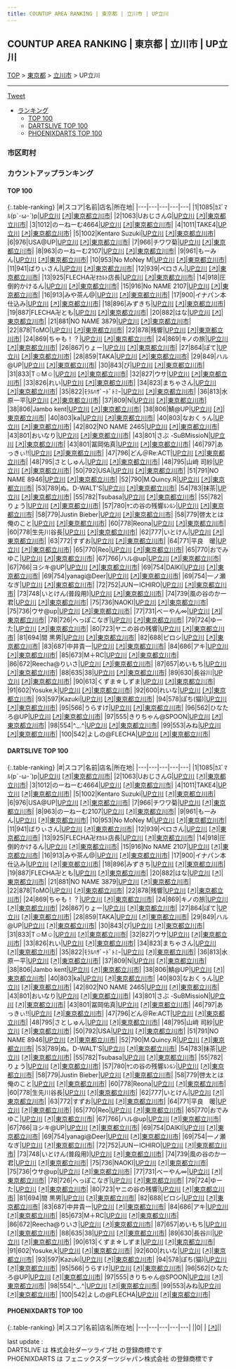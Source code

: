 ```yaml
---
title: COUNTUP AREA RANKING | 東京都 | 立川市 | UP立川
---
```

## COUNTUP AREA RANKING | 東京都 | 立川市 | UP立川

[TOP](/darts/rank/) > [東京都](/darts/rank/東京都/) > [立川市](/darts/rank/東京都/立川市/) > UP立川

___

<a href="https://twitter.com/share?ref_src=twsrc%5Etfw" data-text="COUNTUP AREA RANKING | 東京都立川市UP立川" class="twitter-share-button" data-hashtags="DARTSLIVE,PHOENIXDARTS,darts,ダーツ" data-show-count="false">Tweet</a>

* [ランキング](#カウントアップランキング)
    * [TOP 100](#top-100)
    * [DARTSLIVE TOP 100](#dartslive-top-100)
    * [PHOENIXDARTS TOP 100](#phoenixdarts-top-100)

### 市区町村

<ul>

</ul>

### カウントアップランキング

#### TOP 100



{:.table-ranking}
|#|スコア|名前|店名|所在地|
|---|---|---|---|---|
|1|1085|<span class="rank-name-dl">ｶｽﾞﾏﾙ(p´･ω･`)p</span>|<a href="/darts/rank/shops/e4e935a4e7a9b277fec1ae84bb28bd87.html">UP立川</a> <a href="https://search.dartslive.com/jp/shop/e4e935a4e7a9b277fec1ae84bb28bd87">[↗]</a>|<a href="/darts/rank/東京都/立川市">東京都立川市</a>|
|2|1063|<span class="rank-name-dl">UおじさんG</span>|<a href="/darts/rank/shops/e4e935a4e7a9b277fec1ae84bb28bd87.html">UP立川</a> <a href="https://search.dartslive.com/jp/shop/e4e935a4e7a9b277fec1ae84bb28bd87">[↗]</a>|<a href="/darts/rank/東京都/立川市">東京都立川市</a>|
|3|1012|<span class="rank-name-dl">のーねーむ4664</span>|<a href="/darts/rank/shops/e4e935a4e7a9b277fec1ae84bb28bd87.html">UP立川</a> <a href="https://search.dartslive.com/jp/shop/e4e935a4e7a9b277fec1ae84bb28bd87">[↗]</a>|<a href="/darts/rank/東京都/立川市">東京都立川市</a>|
|4|1011|<span class="rank-name-dl">TAKE4</span>|<a href="/darts/rank/shops/e4e935a4e7a9b277fec1ae84bb28bd87.html">UP立川</a> <a href="https://search.dartslive.com/jp/shop/e4e935a4e7a9b277fec1ae84bb28bd87">[↗]</a>|<a href="/darts/rank/東京都/立川市">東京都立川市</a>|
|5|1002|<span class="rank-name-dl">Kentaro Suzuki</span>|<a href="/darts/rank/shops/e4e935a4e7a9b277fec1ae84bb28bd87.html">UP立川</a> <a href="https://search.dartslive.com/jp/shop/e4e935a4e7a9b277fec1ae84bb28bd87">[↗]</a>|<a href="/darts/rank/東京都/立川市">東京都立川市</a>|
|6|976|<span class="rank-name-dl">USA@UP</span>|<a href="/darts/rank/shops/e4e935a4e7a9b277fec1ae84bb28bd87.html">UP立川</a> <a href="https://search.dartslive.com/jp/shop/e4e935a4e7a9b277fec1ae84bb28bd87">[↗]</a>|<a href="/darts/rank/東京都/立川市">東京都立川市</a>|
|7|966|<span class="rank-name-dl">チワワ菊</span>|<a href="/darts/rank/shops/e4e935a4e7a9b277fec1ae84bb28bd87.html">UP立川</a> <a href="https://search.dartslive.com/jp/shop/e4e935a4e7a9b277fec1ae84bb28bd87">[↗]</a>|<a href="/darts/rank/東京都/立川市">東京都立川市</a>|
|8|963|<span class="rank-name-dl">のーねーむ2107</span>|<a href="/darts/rank/shops/e4e935a4e7a9b277fec1ae84bb28bd87.html">UP立川</a> <a href="https://search.dartslive.com/jp/shop/e4e935a4e7a9b277fec1ae84bb28bd87">[↗]</a>|<a href="/darts/rank/東京都/立川市">東京都立川市</a>|
|9|961|<span class="rank-name-dl">もーみん</span>|<a href="/darts/rank/shops/e4e935a4e7a9b277fec1ae84bb28bd87.html">UP立川</a> <a href="https://search.dartslive.com/jp/shop/e4e935a4e7a9b277fec1ae84bb28bd87">[↗]</a>|<a href="/darts/rank/東京都/立川市">東京都立川市</a>|
|10|953|<span class="rank-name-dl">No MoNey M</span>|<a href="/darts/rank/shops/e4e935a4e7a9b277fec1ae84bb28bd87.html">UP立川</a> <a href="https://search.dartslive.com/jp/shop/e4e935a4e7a9b277fec1ae84bb28bd87">[↗]</a>|<a href="/darts/rank/東京都/立川市">東京都立川市</a>|
|11|941|<span class="rank-name-dl">ばりぃさん</span>|<a href="/darts/rank/shops/e4e935a4e7a9b277fec1ae84bb28bd87.html">UP立川</a> <a href="https://search.dartslive.com/jp/shop/e4e935a4e7a9b277fec1ae84bb28bd87">[↗]</a>|<a href="/darts/rank/東京都/立川市">東京都立川市</a>|
|12|939|<span class="rank-name-dl">ペロさん</span>|<a href="/darts/rank/shops/e4e935a4e7a9b277fec1ae84bb28bd87.html">UP立川</a> <a href="https://search.dartslive.com/jp/shop/e4e935a4e7a9b277fec1ae84bb28bd87">[↗]</a>|<a href="/darts/rank/東京都/立川市">東京都立川市</a>|
|13|925|<span class="rank-name-dl">FLECHA卍ｵｶﾙﾄ店長</span>|<a href="/darts/rank/shops/e4e935a4e7a9b277fec1ae84bb28bd87.html">UP立川</a> <a href="https://search.dartslive.com/jp/shop/e4e935a4e7a9b277fec1ae84bb28bd87">[↗]</a>|<a href="/darts/rank/東京都/立川市">東京都立川市</a>|
|14|918|<span class="rank-name-dl">圧倒的かけるん</span>|<a href="/darts/rank/shops/e4e935a4e7a9b277fec1ae84bb28bd87.html">UP立川</a> <a href="https://search.dartslive.com/jp/shop/e4e935a4e7a9b277fec1ae84bb28bd87">[↗]</a>|<a href="/darts/rank/東京都/立川市">東京都立川市</a>|
|15|916|<span class="rank-name-dl">No NAME 2107</span>|<a href="/darts/rank/shops/e4e935a4e7a9b277fec1ae84bb28bd87.html">UP立川</a> <a href="https://search.dartslive.com/jp/shop/e4e935a4e7a9b277fec1ae84bb28bd87">[↗]</a>|<a href="/darts/rank/東京都/立川市">東京都立川市</a>|
|16|913|<span class="rank-name-dl">みや茶ん@</span>|<a href="/darts/rank/shops/e4e935a4e7a9b277fec1ae84bb28bd87.html">UP立川</a> <a href="https://search.dartslive.com/jp/shop/e4e935a4e7a9b277fec1ae84bb28bd87">[↗]</a>|<a href="/darts/rank/東京都/立川市">東京都立川市</a>|
|17|900|<span class="rank-name-dl">イナパン本仕込み</span>|<a href="/darts/rank/shops/e4e935a4e7a9b277fec1ae84bb28bd87.html">UP立川</a> <a href="https://search.dartslive.com/jp/shop/e4e935a4e7a9b277fec1ae84bb28bd87">[↗]</a>|<a href="/darts/rank/東京都/立川市">東京都立川市</a>|
|18|896|<span class="rank-name-dl">みずきち</span>|<a href="/darts/rank/shops/e4e935a4e7a9b277fec1ae84bb28bd87.html">UP立川</a> <a href="https://search.dartslive.com/jp/shop/e4e935a4e7a9b277fec1ae84bb28bd87">[↗]</a>|<a href="/darts/rank/東京都/立川市">東京都立川市</a>|
|19|887|<span class="rank-name-dl">FLECHA卍とも</span>|<a href="/darts/rank/shops/e4e935a4e7a9b277fec1ae84bb28bd87.html">UP立川</a> <a href="https://search.dartslive.com/jp/shop/e4e935a4e7a9b277fec1ae84bb28bd87">[↗]</a>|<a href="/darts/rank/東京都/立川市">東京都立川市</a>|
|20|882|<span class="rank-name-dl">はな</span>|<a href="/darts/rank/shops/e4e935a4e7a9b277fec1ae84bb28bd87.html">UP立川</a> <a href="https://search.dartslive.com/jp/shop/e4e935a4e7a9b277fec1ae84bb28bd87">[↗]</a>|<a href="/darts/rank/東京都/立川市">東京都立川市</a>|
|21|881|<span class="rank-name-dl">NO NAME 3879</span>|<a href="/darts/rank/shops/e4e935a4e7a9b277fec1ae84bb28bd87.html">UP立川</a> <a href="https://search.dartslive.com/jp/shop/e4e935a4e7a9b277fec1ae84bb28bd87">[↗]</a>|<a href="/darts/rank/東京都/立川市">東京都立川市</a>|
|22|878|<span class="rank-name-dl">ToMO</span>|<a href="/darts/rank/shops/e4e935a4e7a9b277fec1ae84bb28bd87.html">UP立川</a> <a href="https://search.dartslive.com/jp/shop/e4e935a4e7a9b277fec1ae84bb28bd87">[↗]</a>|<a href="/darts/rank/東京都/立川市">東京都立川市</a>|
|22|878|<span class="rank-name-dl">残響</span>|<a href="/darts/rank/shops/e4e935a4e7a9b277fec1ae84bb28bd87.html">UP立川</a> <a href="https://search.dartslive.com/jp/shop/e4e935a4e7a9b277fec1ae84bb28bd87">[↗]</a>|<a href="/darts/rank/東京都/立川市">東京都立川市</a>|
|24|869|<span class="rank-name-dl">ちゃも！？</span>|<a href="/darts/rank/shops/e4e935a4e7a9b277fec1ae84bb28bd87.html">UP立川</a> <a href="https://search.dartslive.com/jp/shop/e4e935a4e7a9b277fec1ae84bb28bd87">[↗]</a>|<a href="/darts/rank/東京都/立川市">東京都立川市</a>|
|24|869|<span class="rank-name-dl">キノの旅</span>|<a href="/darts/rank/shops/e4e935a4e7a9b277fec1ae84bb28bd87.html">UP立川</a> <a href="https://search.dartslive.com/jp/shop/e4e935a4e7a9b277fec1ae84bb28bd87">[↗]</a>|<a href="/darts/rank/東京都/立川市">東京都立川市</a>|
|26|867|<span class="rank-name-dl">りょー</span>|<a href="/darts/rank/shops/e4e935a4e7a9b277fec1ae84bb28bd87.html">UP立川</a> <a href="https://search.dartslive.com/jp/shop/e4e935a4e7a9b277fec1ae84bb28bd87">[↗]</a>|<a href="/darts/rank/東京都/立川市">東京都立川市</a>|
|27|864|<span class="rank-name-dl">ぽて</span>|<a href="/darts/rank/shops/e4e935a4e7a9b277fec1ae84bb28bd87.html">UP立川</a> <a href="https://search.dartslive.com/jp/shop/e4e935a4e7a9b277fec1ae84bb28bd87">[↗]</a>|<a href="/darts/rank/東京都/立川市">東京都立川市</a>|
|28|859|<span class="rank-name-dl">TAKA</span>|<a href="/darts/rank/shops/e4e935a4e7a9b277fec1ae84bb28bd87.html">UP立川</a> <a href="https://search.dartslive.com/jp/shop/e4e935a4e7a9b277fec1ae84bb28bd87">[↗]</a>|<a href="/darts/rank/東京都/立川市">東京都立川市</a>|
|29|849|<span class="rank-name-dl">ハル@UP</span>|<a href="/darts/rank/shops/e4e935a4e7a9b277fec1ae84bb28bd87.html">UP立川</a> <a href="https://search.dartslive.com/jp/shop/e4e935a4e7a9b277fec1ae84bb28bd87">[↗]</a>|<a href="/darts/rank/東京都/立川市">東京都立川市</a>|
|30|843|<span class="rank-name-dl">ぴ</span>|<a href="/darts/rank/shops/e4e935a4e7a9b277fec1ae84bb28bd87.html">UP立川</a> <a href="https://search.dartslive.com/jp/shop/e4e935a4e7a9b277fec1ae84bb28bd87">[↗]</a>|<a href="/darts/rank/東京都/立川市">東京都立川市</a>|
|31|833|<span class="rank-name-dl">T☺︎M☺︎</span>|<a href="/darts/rank/shops/e4e935a4e7a9b277fec1ae84bb28bd87.html">UP立川</a> <a href="https://search.dartslive.com/jp/shop/e4e935a4e7a9b277fec1ae84bb28bd87">[↗]</a>|<a href="/darts/rank/東京都/立川市">東京都立川市</a>|
|32|827|<span class="rank-name-dl">ウサ</span>|<a href="/darts/rank/shops/e4e935a4e7a9b277fec1ae84bb28bd87.html">UP立川</a> <a href="https://search.dartslive.com/jp/shop/e4e935a4e7a9b277fec1ae84bb28bd87">[↗]</a>|<a href="/darts/rank/東京都/立川市">東京都立川市</a>|
|33|826|<span class="rank-name-dl">れい</span>|<a href="/darts/rank/shops/e4e935a4e7a9b277fec1ae84bb28bd87.html">UP立川</a> <a href="https://search.dartslive.com/jp/shop/e4e935a4e7a9b277fec1ae84bb28bd87">[↗]</a>|<a href="/darts/rank/東京都/立川市">東京都立川市</a>|
|34|823|<span class="rank-name-dl">まちゃさん</span>|<a href="/darts/rank/shops/e4e935a4e7a9b277fec1ae84bb28bd87.html">UP立川</a> <a href="https://search.dartslive.com/jp/shop/e4e935a4e7a9b277fec1ae84bb28bd87">[↗]</a>|<a href="/darts/rank/東京都/立川市">東京都立川市</a>|
|35|822|<span class="rank-name-dl">ﾓﾗﾙﾊｻﾞｰﾄﾞﾄﾐｰ</span>|<a href="/darts/rank/shops/e4e935a4e7a9b277fec1ae84bb28bd87.html">UP立川</a> <a href="https://search.dartslive.com/jp/shop/e4e935a4e7a9b277fec1ae84bb28bd87">[↗]</a>|<a href="/darts/rank/東京都/立川市">東京都立川市</a>|
|36|813|<span class="rank-name-dl">水原一平</span>|<a href="/darts/rank/shops/e4e935a4e7a9b277fec1ae84bb28bd87.html">UP立川</a> <a href="https://search.dartslive.com/jp/shop/e4e935a4e7a9b277fec1ae84bb28bd87">[↗]</a>|<a href="/darts/rank/東京都/立川市">東京都立川市</a>|
|37|809|<span class="rank-name-dl">N</span>|<a href="/darts/rank/shops/e4e935a4e7a9b277fec1ae84bb28bd87.html">UP立川</a> <a href="https://search.dartslive.com/jp/shop/e4e935a4e7a9b277fec1ae84bb28bd87">[↗]</a>|<a href="/darts/rank/東京都/立川市">東京都立川市</a>|
|38|806|<span class="rank-name-dl">Jambo kent</span>|<a href="/darts/rank/shops/e4e935a4e7a9b277fec1ae84bb28bd87.html">UP立川</a> <a href="https://search.dartslive.com/jp/shop/e4e935a4e7a9b277fec1ae84bb28bd87">[↗]</a>|<a href="/darts/rank/東京都/立川市">東京都立川市</a>|
|38|806|<span class="rank-name-dl">鯖@UP</span>|<a href="/darts/rank/shops/e4e935a4e7a9b277fec1ae84bb28bd87.html">UP立川</a> <a href="https://search.dartslive.com/jp/shop/e4e935a4e7a9b277fec1ae84bb28bd87">[↗]</a>|<a href="/darts/rank/東京都/立川市">東京都立川市</a>|
|40|803|<span class="rank-name-dl">ka</span>|<a href="/darts/rank/shops/e4e935a4e7a9b277fec1ae84bb28bd87.html">UP立川</a> <a href="https://search.dartslive.com/jp/shop/e4e935a4e7a9b277fec1ae84bb28bd87">[↗]</a>|<a href="/darts/rank/東京都/立川市">東京都立川市</a>|
|40|803|<span class="rank-name-dl">なおくぅん</span>|<a href="/darts/rank/shops/e4e935a4e7a9b277fec1ae84bb28bd87.html">UP立川</a> <a href="https://search.dartslive.com/jp/shop/e4e935a4e7a9b277fec1ae84bb28bd87">[↗]</a>|<a href="/darts/rank/東京都/立川市">東京都立川市</a>|
|42|802|<span class="rank-name-dl">NO NAME 2465</span>|<a href="/darts/rank/shops/e4e935a4e7a9b277fec1ae84bb28bd87.html">UP立川</a> <a href="https://search.dartslive.com/jp/shop/e4e935a4e7a9b277fec1ae84bb28bd87">[↗]</a>|<a href="/darts/rank/東京都/立川市">東京都立川市</a>|
|43|801|<span class="rank-name-dl">おいなり</span>|<a href="/darts/rank/shops/e4e935a4e7a9b277fec1ae84bb28bd87.html">UP立川</a> <a href="https://search.dartslive.com/jp/shop/e4e935a4e7a9b277fec1ae84bb28bd87">[↗]</a>|<a href="/darts/rank/東京都/立川市">東京都立川市</a>|
|43|801|<span class="rank-name-dl">さぶ -SuBMissioN</span>|<a href="/darts/rank/shops/e4e935a4e7a9b277fec1ae84bb28bd87.html">UP立川</a> <a href="https://search.dartslive.com/jp/shop/e4e935a4e7a9b277fec1ae84bb28bd87">[↗]</a>|<a href="/darts/rank/東京都/立川市">東京都立川市</a>|
|43|801|<span class="rank-name-dl">冨岡佑真</span>|<a href="/darts/rank/shops/e4e935a4e7a9b277fec1ae84bb28bd87.html">UP立川</a> <a href="https://search.dartslive.com/jp/shop/e4e935a4e7a9b277fec1ae84bb28bd87">[↗]</a>|<a href="/darts/rank/東京都/立川市">東京都立川市</a>|
|46|797|<span class="rank-name-dl">あっきぃ!!</span>|<a href="/darts/rank/shops/e4e935a4e7a9b277fec1ae84bb28bd87.html">UP立川</a> <a href="https://search.dartslive.com/jp/shop/e4e935a4e7a9b277fec1ae84bb28bd87">[↗]</a>|<a href="/darts/rank/東京都/立川市">東京都立川市</a>|
|47|796|<span class="rank-name-dl">どん＠Re:ACT</span>|<a href="/darts/rank/shops/e4e935a4e7a9b277fec1ae84bb28bd87.html">UP立川</a> <a href="https://search.dartslive.com/jp/shop/e4e935a4e7a9b277fec1ae84bb28bd87">[↗]</a>|<a href="/darts/rank/東京都/立川市">東京都立川市</a>|
|48|795|<span class="rank-name-dl">さとしゅん</span>|<a href="/darts/rank/shops/e4e935a4e7a9b277fec1ae84bb28bd87.html">UP立川</a> <a href="https://search.dartslive.com/jp/shop/e4e935a4e7a9b277fec1ae84bb28bd87">[↗]</a>|<a href="/darts/rank/東京都/立川市">東京都立川市</a>|
|48|795|<span class="rank-name-dl">山﨑 司紗</span>|<a href="/darts/rank/shops/e4e935a4e7a9b277fec1ae84bb28bd87.html">UP立川</a> <a href="https://search.dartslive.com/jp/shop/e4e935a4e7a9b277fec1ae84bb28bd87">[↗]</a>|<a href="/darts/rank/東京都/立川市">東京都立川市</a>|
|50|792|<span class="rank-name-dl">USA</span>|<a href="/darts/rank/shops/e4e935a4e7a9b277fec1ae84bb28bd87.html">UP立川</a> <a href="https://search.dartslive.com/jp/shop/e4e935a4e7a9b277fec1ae84bb28bd87">[↗]</a>|<a href="/darts/rank/東京都/立川市">東京都立川市</a>|
|51|791|<span class="rank-name-dl">NO NAME 8946</span>|<a href="/darts/rank/shops/e4e935a4e7a9b277fec1ae84bb28bd87.html">UP立川</a> <a href="https://search.dartslive.com/jp/shop/e4e935a4e7a9b277fec1ae84bb28bd87">[↗]</a>|<a href="/darts/rank/東京都/立川市">東京都立川市</a>|
|52|790|<span class="rank-name-dl">M.Quincy.R</span>|<a href="/darts/rank/shops/e4e935a4e7a9b277fec1ae84bb28bd87.html">UP立川</a> <a href="https://search.dartslive.com/jp/shop/e4e935a4e7a9b277fec1ae84bb28bd87">[↗]</a>|<a href="/darts/rank/東京都/立川市">東京都立川市</a>|
|53|789|<span class="rank-name-dl">ぬ。D-WALT&#x27;S</span>|<a href="/darts/rank/shops/e4e935a4e7a9b277fec1ae84bb28bd87.html">UP立川</a> <a href="https://search.dartslive.com/jp/shop/e4e935a4e7a9b277fec1ae84bb28bd87">[↗]</a>|<a href="/darts/rank/東京都/立川市">東京都立川市</a>|
|54|783|<span class="rank-name-dl">抹茶</span>|<a href="/darts/rank/shops/e4e935a4e7a9b277fec1ae84bb28bd87.html">UP立川</a> <a href="https://search.dartslive.com/jp/shop/e4e935a4e7a9b277fec1ae84bb28bd87">[↗]</a>|<a href="/darts/rank/東京都/立川市">東京都立川市</a>|
|55|782|<span class="rank-name-dl">Tsubasa</span>|<a href="/darts/rank/shops/e4e935a4e7a9b277fec1ae84bb28bd87.html">UP立川</a> <a href="https://search.dartslive.com/jp/shop/e4e935a4e7a9b277fec1ae84bb28bd87">[↗]</a>|<a href="/darts/rank/東京都/立川市">東京都立川市</a>|
|55|782|<span class="rank-name-dl">りょう</span>|<a href="/darts/rank/shops/e4e935a4e7a9b277fec1ae84bb28bd87.html">UP立川</a> <a href="https://search.dartslive.com/jp/shop/e4e935a4e7a9b277fec1ae84bb28bd87">[↗]</a>|<a href="/darts/rank/東京都/立川市">東京都立川市</a>|
|57|780|<span class="rank-name-dl">ﾔﾆの谷の残響ﾙﾝﾙﾝ</span>|<a href="/darts/rank/shops/e4e935a4e7a9b277fec1ae84bb28bd87.html">UP立川</a> <a href="https://search.dartslive.com/jp/shop/e4e935a4e7a9b277fec1ae84bb28bd87">[↗]</a>|<a href="/darts/rank/東京都/立川市">東京都立川市</a>|
|58|779|<span class="rank-name-dl">Justin Bieber</span>|<a href="/darts/rank/shops/e4e935a4e7a9b277fec1ae84bb28bd87.html">UP立川</a> <a href="https://search.dartslive.com/jp/shop/e4e935a4e7a9b277fec1ae84bb28bd87">[↗]</a>|<a href="/darts/rank/東京都/立川市">東京都立川市</a>|
|58|779|<span class="rank-name-dl">啓太とは俺のこと</span>|<a href="/darts/rank/shops/e4e935a4e7a9b277fec1ae84bb28bd87.html">UP立川</a> <a href="https://search.dartslive.com/jp/shop/e4e935a4e7a9b277fec1ae84bb28bd87">[↗]</a>|<a href="/darts/rank/東京都/立川市">東京都立川市</a>|
|60|778|<span class="rank-name-dl">Reona</span>|<a href="/darts/rank/shops/e4e935a4e7a9b277fec1ae84bb28bd87.html">UP立川</a> <a href="https://search.dartslive.com/jp/shop/e4e935a4e7a9b277fec1ae84bb28bd87">[↗]</a>|<a href="/darts/rank/東京都/立川市">東京都立川市</a>|
|60|778|<span class="rank-name-dl">生先川谷長</span>|<a href="/darts/rank/shops/e4e935a4e7a9b277fec1ae84bb28bd87.html">UP立川</a> <a href="https://search.dartslive.com/jp/shop/e4e935a4e7a9b277fec1ae84bb28bd87">[↗]</a>|<a href="/darts/rank/東京都/立川市">東京都立川市</a>|
|62|777|<span class="rank-name-dl">いとけん</span>|<a href="/darts/rank/shops/e4e935a4e7a9b277fec1ae84bb28bd87.html">UP立川</a> <a href="https://search.dartslive.com/jp/shop/e4e935a4e7a9b277fec1ae84bb28bd87">[↗]</a>|<a href="/darts/rank/東京都/立川市">東京都立川市</a>|
|63|772|<span class="rank-name-dl">すずお</span>|<a href="/darts/rank/shops/e4e935a4e7a9b277fec1ae84bb28bd87.html">UP立川</a> <a href="https://search.dartslive.com/jp/shop/e4e935a4e7a9b277fec1ae84bb28bd87">[↗]</a>|<a href="/darts/rank/東京都/立川市">東京都立川市</a>|
|64|771|<span class="rank-name-dl">平良　暖</span>|<a href="/darts/rank/shops/e4e935a4e7a9b277fec1ae84bb28bd87.html">UP立川</a> <a href="https://search.dartslive.com/jp/shop/e4e935a4e7a9b277fec1ae84bb28bd87">[↗]</a>|<a href="/darts/rank/東京都/立川市">東京都立川市</a>|
|65|770|<span class="rank-name-dl">Reo</span>|<a href="/darts/rank/shops/e4e935a4e7a9b277fec1ae84bb28bd87.html">UP立川</a> <a href="https://search.dartslive.com/jp/shop/e4e935a4e7a9b277fec1ae84bb28bd87">[↗]</a>|<a href="/darts/rank/東京都/立川市">東京都立川市</a>|
|65|770|<span class="rank-name-dl">おでみゆこ</span>|<a href="/darts/rank/shops/e4e935a4e7a9b277fec1ae84bb28bd87.html">UP立川</a> <a href="https://search.dartslive.com/jp/shop/e4e935a4e7a9b277fec1ae84bb28bd87">[↗]</a>|<a href="/darts/rank/東京都/立川市">東京都立川市</a>|
|67|766|<span class="rank-name-dl">ハル@up</span>|<a href="/darts/rank/shops/e4e935a4e7a9b277fec1ae84bb28bd87.html">UP立川</a> <a href="https://search.dartslive.com/jp/shop/e4e935a4e7a9b277fec1ae84bb28bd87">[↗]</a>|<a href="/darts/rank/東京都/立川市">東京都立川市</a>|
|67|766|<span class="rank-name-dl">ヨシキ@UP</span>|<a href="/darts/rank/shops/e4e935a4e7a9b277fec1ae84bb28bd87.html">UP立川</a> <a href="https://search.dartslive.com/jp/shop/e4e935a4e7a9b277fec1ae84bb28bd87">[↗]</a>|<a href="/darts/rank/東京都/立川市">東京都立川市</a>|
|69|754|<span class="rank-name-dl">DAIKI</span>|<a href="/darts/rank/shops/e4e935a4e7a9b277fec1ae84bb28bd87.html">UP立川</a> <a href="https://search.dartslive.com/jp/shop/e4e935a4e7a9b277fec1ae84bb28bd87">[↗]</a>|<a href="/darts/rank/東京都/立川市">東京都立川市</a>|
|69|754|<span class="rank-name-dl">yanagi@Deer</span>|<a href="/darts/rank/shops/e4e935a4e7a9b277fec1ae84bb28bd87.html">UP立川</a> <a href="https://search.dartslive.com/jp/shop/e4e935a4e7a9b277fec1ae84bb28bd87">[↗]</a>|<a href="/darts/rank/東京都/立川市">東京都立川市</a>|
|69|754|<span class="rank-name-dl">一ノ瀬 なぎ</span>|<a href="/darts/rank/shops/e4e935a4e7a9b277fec1ae84bb28bd87.html">UP立川</a> <a href="https://search.dartslive.com/jp/shop/e4e935a4e7a9b277fec1ae84bb28bd87">[↗]</a>|<a href="/darts/rank/東京都/立川市">東京都立川市</a>|
|72|752|<span class="rank-name-dl">JUNーICHIRO</span>|<a href="/darts/rank/shops/e4e935a4e7a9b277fec1ae84bb28bd87.html">UP立川</a> <a href="https://search.dartslive.com/jp/shop/e4e935a4e7a9b277fec1ae84bb28bd87">[↗]</a>|<a href="/darts/rank/東京都/立川市">東京都立川市</a>|
|73|748|<span class="rank-name-dl">いとけん(普段用)</span>|<a href="/darts/rank/shops/e4e935a4e7a9b277fec1ae84bb28bd87.html">UP立川</a> <a href="https://search.dartslive.com/jp/shop/e4e935a4e7a9b277fec1ae84bb28bd87">[↗]</a>|<a href="/darts/rank/東京都/立川市">東京都立川市</a>|
|74|739|<span class="rank-name-dl">風の谷のかー君</span>|<a href="/darts/rank/shops/e4e935a4e7a9b277fec1ae84bb28bd87.html">UP立川</a> <a href="https://search.dartslive.com/jp/shop/e4e935a4e7a9b277fec1ae84bb28bd87">[↗]</a>|<a href="/darts/rank/東京都/立川市">東京都立川市</a>|
|75|736|<span class="rank-name-dl">NAOKI</span>|<a href="/darts/rank/shops/e4e935a4e7a9b277fec1ae84bb28bd87.html">UP立川</a> <a href="https://search.dartslive.com/jp/shop/e4e935a4e7a9b277fec1ae84bb28bd87">[↗]</a>|<a href="/darts/rank/東京都/立川市">東京都立川市</a>|
|75|736|<span class="rank-name-dl">ウサ@up</span>|<a href="/darts/rank/shops/e4e935a4e7a9b277fec1ae84bb28bd87.html">UP立川</a> <a href="https://search.dartslive.com/jp/shop/e4e935a4e7a9b277fec1ae84bb28bd87">[↗]</a>|<a href="/darts/rank/東京都/立川市">東京都立川市</a>|
|77|731|<span class="rank-name-dl">べーやん∞</span>|<a href="/darts/rank/shops/e4e935a4e7a9b277fec1ae84bb28bd87.html">UP立川</a> <a href="https://search.dartslive.com/jp/shop/e4e935a4e7a9b277fec1ae84bb28bd87">[↗]</a>|<a href="/darts/rank/東京都/立川市">東京都立川市</a>|
|78|726|<span class="rank-name-dl">へっぽこなぎ</span>|<a href="/darts/rank/shops/e4e935a4e7a9b277fec1ae84bb28bd87.html">UP立川</a> <a href="https://search.dartslive.com/jp/shop/e4e935a4e7a9b277fec1ae84bb28bd87">[↗]</a>|<a href="/darts/rank/東京都/立川市">東京都立川市</a>|
|79|724|<span class="rank-name-dl">ゆーた</span>|<a href="/darts/rank/shops/e4e935a4e7a9b277fec1ae84bb28bd87.html">UP立川</a> <a href="https://search.dartslive.com/jp/shop/e4e935a4e7a9b277fec1ae84bb28bd87">[↗]</a>|<a href="/darts/rank/東京都/立川市">東京都立川市</a>|
|80|723|<span class="rank-name-dl">ヤニの谷の残響</span>|<a href="/darts/rank/shops/e4e935a4e7a9b277fec1ae84bb28bd87.html">UP立川</a> <a href="https://search.dartslive.com/jp/shop/e4e935a4e7a9b277fec1ae84bb28bd87">[↗]</a>|<a href="/darts/rank/東京都/立川市">東京都立川市</a>|
|81|694|<span class="rank-name-dl">間 黒男</span>|<a href="/darts/rank/shops/e4e935a4e7a9b277fec1ae84bb28bd87.html">UP立川</a> <a href="https://search.dartslive.com/jp/shop/e4e935a4e7a9b277fec1ae84bb28bd87">[↗]</a>|<a href="/darts/rank/東京都/立川市">東京都立川市</a>|
|82|688|<span class="rank-name-dl">ピロシ</span>|<a href="/darts/rank/shops/e4e935a4e7a9b277fec1ae84bb28bd87.html">UP立川</a> <a href="https://search.dartslive.com/jp/shop/e4e935a4e7a9b277fec1ae84bb28bd87">[↗]</a>|<a href="/darts/rank/東京都/立川市">東京都立川市</a>|
|83|687|<span class="rank-name-dl">中井貴一</span>|<a href="/darts/rank/shops/e4e935a4e7a9b277fec1ae84bb28bd87.html">UP立川</a> <a href="https://search.dartslive.com/jp/shop/e4e935a4e7a9b277fec1ae84bb28bd87">[↗]</a>|<a href="/darts/rank/東京都/立川市">東京都立川市</a>|
|84|686|<span class="rank-name-dl">アキ</span>|<a href="/darts/rank/shops/e4e935a4e7a9b277fec1ae84bb28bd87.html">UP立川</a> <a href="https://search.dartslive.com/jp/shop/e4e935a4e7a9b277fec1ae84bb28bd87">[↗]</a>|<a href="/darts/rank/東京都/立川市">東京都立川市</a>|
|85|673|<span class="rank-name-dl">M＋RC</span>|<a href="/darts/rank/shops/e4e935a4e7a9b277fec1ae84bb28bd87.html">UP立川</a> <a href="https://search.dartslive.com/jp/shop/e4e935a4e7a9b277fec1ae84bb28bd87">[↗]</a>|<a href="/darts/rank/東京都/立川市">東京都立川市</a>|
|86|672|<span class="rank-name-dl">Reecha@りいさ</span>|<a href="/darts/rank/shops/e4e935a4e7a9b277fec1ae84bb28bd87.html">UP立川</a> <a href="https://search.dartslive.com/jp/shop/e4e935a4e7a9b277fec1ae84bb28bd87">[↗]</a>|<a href="/darts/rank/東京都/立川市">東京都立川市</a>|
|87|657|<span class="rank-name-dl">めいもち</span>|<a href="/darts/rank/shops/e4e935a4e7a9b277fec1ae84bb28bd87.html">UP立川</a> <a href="https://search.dartslive.com/jp/shop/e4e935a4e7a9b277fec1ae84bb28bd87">[↗]</a>|<a href="/darts/rank/東京都/立川市">東京都立川市</a>|
|88|635|<span class="rank-name-dl">38</span>|<a href="/darts/rank/shops/e4e935a4e7a9b277fec1ae84bb28bd87.html">UP立川</a> <a href="https://search.dartslive.com/jp/shop/e4e935a4e7a9b277fec1ae84bb28bd87">[↗]</a>|<a href="/darts/rank/東京都/立川市">東京都立川市</a>|
|89|630|<span class="rank-name-dl">長谷川</span>|<a href="/darts/rank/shops/e4e935a4e7a9b277fec1ae84bb28bd87.html">UP立川</a> <a href="https://search.dartslive.com/jp/shop/e4e935a4e7a9b277fec1ae84bb28bd87">[↗]</a>|<a href="/darts/rank/東京都/立川市">東京都立川市</a>|
|90|613|<span class="rank-name-dl">くずま☆しずま</span>|<a href="/darts/rank/shops/e4e935a4e7a9b277fec1ae84bb28bd87.html">UP立川</a> <a href="https://search.dartslive.com/jp/shop/e4e935a4e7a9b277fec1ae84bb28bd87">[↗]</a>|<a href="/darts/rank/東京都/立川市">東京都立川市</a>|
|91|602|<span class="rank-name-dl">Yosuke,k</span>|<a href="/darts/rank/shops/e4e935a4e7a9b277fec1ae84bb28bd87.html">UP立川</a> <a href="https://search.dartslive.com/jp/shop/e4e935a4e7a9b277fec1ae84bb28bd87">[↗]</a>|<a href="/darts/rank/東京都/立川市">東京都立川市</a>|
|92|600|<span class="rank-name-dl">れいな</span>|<a href="/darts/rank/shops/e4e935a4e7a9b277fec1ae84bb28bd87.html">UP立川</a> <a href="https://search.dartslive.com/jp/shop/e4e935a4e7a9b277fec1ae84bb28bd87">[↗]</a>|<a href="/darts/rank/東京都/立川市">東京都立川市</a>|
|93|597|<span class="rank-name-dl">Kazuki</span>|<a href="/darts/rank/shops/e4e935a4e7a9b277fec1ae84bb28bd87.html">UP立川</a> <a href="https://search.dartslive.com/jp/shop/e4e935a4e7a9b277fec1ae84bb28bd87">[↗]</a>|<a href="/darts/rank/東京都/立川市">東京都立川市</a>|
|94|578|<span class="rank-name-dl">ぽち(猫)</span>|<a href="/darts/rank/shops/e4e935a4e7a9b277fec1ae84bb28bd87.html">UP立川</a> <a href="https://search.dartslive.com/jp/shop/e4e935a4e7a9b277fec1ae84bb28bd87">[↗]</a>|<a href="/darts/rank/東京都/立川市">東京都立川市</a>|
|95|566|<span class="rank-name-dl">うらすけ</span>|<a href="/darts/rank/shops/e4e935a4e7a9b277fec1ae84bb28bd87.html">UP立川</a> <a href="https://search.dartslive.com/jp/shop/e4e935a4e7a9b277fec1ae84bb28bd87">[↗]</a>|<a href="/darts/rank/東京都/立川市">東京都立川市</a>|
|96|562|<span class="rank-name-dl">ひなたろ@UP</span>|<a href="/darts/rank/shops/e4e935a4e7a9b277fec1ae84bb28bd87.html">UP立川</a> <a href="https://search.dartslive.com/jp/shop/e4e935a4e7a9b277fec1ae84bb28bd87">[↗]</a>|<a href="/darts/rank/東京都/立川市">東京都立川市</a>|
|97|555|<span class="rank-name-dl">きりちゃん@SPOON</span>|<a href="/darts/rank/shops/e4e935a4e7a9b277fec1ae84bb28bd87.html">UP立川</a> <a href="https://search.dartslive.com/jp/shop/e4e935a4e7a9b277fec1ae84bb28bd87">[↗]</a>|<a href="/darts/rank/東京都/立川市">東京都立川市</a>|
|98|554|<span class="rank-name-dl">^._.^</span>|<a href="/darts/rank/shops/e4e935a4e7a9b277fec1ae84bb28bd87.html">UP立川</a> <a href="https://search.dartslive.com/jp/shop/e4e935a4e7a9b277fec1ae84bb28bd87">[↗]</a>|<a href="/darts/rank/東京都/立川市">東京都立川市</a>|
|99|553|<span class="rank-name-dl">みね</span>|<a href="/darts/rank/shops/e4e935a4e7a9b277fec1ae84bb28bd87.html">UP立川</a> <a href="https://search.dartslive.com/jp/shop/e4e935a4e7a9b277fec1ae84bb28bd87">[↗]</a>|<a href="/darts/rank/東京都/立川市">東京都立川市</a>|
|100|542|<span class="rank-name-dl">よしの@FLECHA</span>|<a href="/darts/rank/shops/e4e935a4e7a9b277fec1ae84bb28bd87.html">UP立川</a> <a href="https://search.dartslive.com/jp/shop/e4e935a4e7a9b277fec1ae84bb28bd87">[↗]</a>|<a href="/darts/rank/東京都/立川市">東京都立川市</a>|


#### DARTSLIVE TOP 100



{:.table-ranking}
|#|スコア|名前|店名|所在地|
|---|---|---|---|---|
|1|1085|<span class="rank-name-dl">ｶｽﾞﾏﾙ(p´･ω･`)p</span>|<a href="/darts/rank/shops/e4e935a4e7a9b277fec1ae84bb28bd87.html">UP立川</a> <a href="https://search.dartslive.com/jp/shop/e4e935a4e7a9b277fec1ae84bb28bd87">[↗]</a>|<a href="/darts/rank/東京都/立川市">東京都立川市</a>|
|2|1063|<span class="rank-name-dl">UおじさんG</span>|<a href="/darts/rank/shops/e4e935a4e7a9b277fec1ae84bb28bd87.html">UP立川</a> <a href="https://search.dartslive.com/jp/shop/e4e935a4e7a9b277fec1ae84bb28bd87">[↗]</a>|<a href="/darts/rank/東京都/立川市">東京都立川市</a>|
|3|1012|<span class="rank-name-dl">のーねーむ4664</span>|<a href="/darts/rank/shops/e4e935a4e7a9b277fec1ae84bb28bd87.html">UP立川</a> <a href="https://search.dartslive.com/jp/shop/e4e935a4e7a9b277fec1ae84bb28bd87">[↗]</a>|<a href="/darts/rank/東京都/立川市">東京都立川市</a>|
|4|1011|<span class="rank-name-dl">TAKE4</span>|<a href="/darts/rank/shops/e4e935a4e7a9b277fec1ae84bb28bd87.html">UP立川</a> <a href="https://search.dartslive.com/jp/shop/e4e935a4e7a9b277fec1ae84bb28bd87">[↗]</a>|<a href="/darts/rank/東京都/立川市">東京都立川市</a>|
|5|1002|<span class="rank-name-dl">Kentaro Suzuki</span>|<a href="/darts/rank/shops/e4e935a4e7a9b277fec1ae84bb28bd87.html">UP立川</a> <a href="https://search.dartslive.com/jp/shop/e4e935a4e7a9b277fec1ae84bb28bd87">[↗]</a>|<a href="/darts/rank/東京都/立川市">東京都立川市</a>|
|6|976|<span class="rank-name-dl">USA@UP</span>|<a href="/darts/rank/shops/e4e935a4e7a9b277fec1ae84bb28bd87.html">UP立川</a> <a href="https://search.dartslive.com/jp/shop/e4e935a4e7a9b277fec1ae84bb28bd87">[↗]</a>|<a href="/darts/rank/東京都/立川市">東京都立川市</a>|
|7|966|<span class="rank-name-dl">チワワ菊</span>|<a href="/darts/rank/shops/e4e935a4e7a9b277fec1ae84bb28bd87.html">UP立川</a> <a href="https://search.dartslive.com/jp/shop/e4e935a4e7a9b277fec1ae84bb28bd87">[↗]</a>|<a href="/darts/rank/東京都/立川市">東京都立川市</a>|
|8|963|<span class="rank-name-dl">のーねーむ2107</span>|<a href="/darts/rank/shops/e4e935a4e7a9b277fec1ae84bb28bd87.html">UP立川</a> <a href="https://search.dartslive.com/jp/shop/e4e935a4e7a9b277fec1ae84bb28bd87">[↗]</a>|<a href="/darts/rank/東京都/立川市">東京都立川市</a>|
|9|961|<span class="rank-name-dl">もーみん</span>|<a href="/darts/rank/shops/e4e935a4e7a9b277fec1ae84bb28bd87.html">UP立川</a> <a href="https://search.dartslive.com/jp/shop/e4e935a4e7a9b277fec1ae84bb28bd87">[↗]</a>|<a href="/darts/rank/東京都/立川市">東京都立川市</a>|
|10|953|<span class="rank-name-dl">No MoNey M</span>|<a href="/darts/rank/shops/e4e935a4e7a9b277fec1ae84bb28bd87.html">UP立川</a> <a href="https://search.dartslive.com/jp/shop/e4e935a4e7a9b277fec1ae84bb28bd87">[↗]</a>|<a href="/darts/rank/東京都/立川市">東京都立川市</a>|
|11|941|<span class="rank-name-dl">ばりぃさん</span>|<a href="/darts/rank/shops/e4e935a4e7a9b277fec1ae84bb28bd87.html">UP立川</a> <a href="https://search.dartslive.com/jp/shop/e4e935a4e7a9b277fec1ae84bb28bd87">[↗]</a>|<a href="/darts/rank/東京都/立川市">東京都立川市</a>|
|12|939|<span class="rank-name-dl">ペロさん</span>|<a href="/darts/rank/shops/e4e935a4e7a9b277fec1ae84bb28bd87.html">UP立川</a> <a href="https://search.dartslive.com/jp/shop/e4e935a4e7a9b277fec1ae84bb28bd87">[↗]</a>|<a href="/darts/rank/東京都/立川市">東京都立川市</a>|
|13|925|<span class="rank-name-dl">FLECHA卍ｵｶﾙﾄ店長</span>|<a href="/darts/rank/shops/e4e935a4e7a9b277fec1ae84bb28bd87.html">UP立川</a> <a href="https://search.dartslive.com/jp/shop/e4e935a4e7a9b277fec1ae84bb28bd87">[↗]</a>|<a href="/darts/rank/東京都/立川市">東京都立川市</a>|
|14|918|<span class="rank-name-dl">圧倒的かけるん</span>|<a href="/darts/rank/shops/e4e935a4e7a9b277fec1ae84bb28bd87.html">UP立川</a> <a href="https://search.dartslive.com/jp/shop/e4e935a4e7a9b277fec1ae84bb28bd87">[↗]</a>|<a href="/darts/rank/東京都/立川市">東京都立川市</a>|
|15|916|<span class="rank-name-dl">No NAME 2107</span>|<a href="/darts/rank/shops/e4e935a4e7a9b277fec1ae84bb28bd87.html">UP立川</a> <a href="https://search.dartslive.com/jp/shop/e4e935a4e7a9b277fec1ae84bb28bd87">[↗]</a>|<a href="/darts/rank/東京都/立川市">東京都立川市</a>|
|16|913|<span class="rank-name-dl">みや茶ん@</span>|<a href="/darts/rank/shops/e4e935a4e7a9b277fec1ae84bb28bd87.html">UP立川</a> <a href="https://search.dartslive.com/jp/shop/e4e935a4e7a9b277fec1ae84bb28bd87">[↗]</a>|<a href="/darts/rank/東京都/立川市">東京都立川市</a>|
|17|900|<span class="rank-name-dl">イナパン本仕込み</span>|<a href="/darts/rank/shops/e4e935a4e7a9b277fec1ae84bb28bd87.html">UP立川</a> <a href="https://search.dartslive.com/jp/shop/e4e935a4e7a9b277fec1ae84bb28bd87">[↗]</a>|<a href="/darts/rank/東京都/立川市">東京都立川市</a>|
|18|896|<span class="rank-name-dl">みずきち</span>|<a href="/darts/rank/shops/e4e935a4e7a9b277fec1ae84bb28bd87.html">UP立川</a> <a href="https://search.dartslive.com/jp/shop/e4e935a4e7a9b277fec1ae84bb28bd87">[↗]</a>|<a href="/darts/rank/東京都/立川市">東京都立川市</a>|
|19|887|<span class="rank-name-dl">FLECHA卍とも</span>|<a href="/darts/rank/shops/e4e935a4e7a9b277fec1ae84bb28bd87.html">UP立川</a> <a href="https://search.dartslive.com/jp/shop/e4e935a4e7a9b277fec1ae84bb28bd87">[↗]</a>|<a href="/darts/rank/東京都/立川市">東京都立川市</a>|
|20|882|<span class="rank-name-dl">はな</span>|<a href="/darts/rank/shops/e4e935a4e7a9b277fec1ae84bb28bd87.html">UP立川</a> <a href="https://search.dartslive.com/jp/shop/e4e935a4e7a9b277fec1ae84bb28bd87">[↗]</a>|<a href="/darts/rank/東京都/立川市">東京都立川市</a>|
|21|881|<span class="rank-name-dl">NO NAME 3879</span>|<a href="/darts/rank/shops/e4e935a4e7a9b277fec1ae84bb28bd87.html">UP立川</a> <a href="https://search.dartslive.com/jp/shop/e4e935a4e7a9b277fec1ae84bb28bd87">[↗]</a>|<a href="/darts/rank/東京都/立川市">東京都立川市</a>|
|22|878|<span class="rank-name-dl">ToMO</span>|<a href="/darts/rank/shops/e4e935a4e7a9b277fec1ae84bb28bd87.html">UP立川</a> <a href="https://search.dartslive.com/jp/shop/e4e935a4e7a9b277fec1ae84bb28bd87">[↗]</a>|<a href="/darts/rank/東京都/立川市">東京都立川市</a>|
|22|878|<span class="rank-name-dl">残響</span>|<a href="/darts/rank/shops/e4e935a4e7a9b277fec1ae84bb28bd87.html">UP立川</a> <a href="https://search.dartslive.com/jp/shop/e4e935a4e7a9b277fec1ae84bb28bd87">[↗]</a>|<a href="/darts/rank/東京都/立川市">東京都立川市</a>|
|24|869|<span class="rank-name-dl">ちゃも！？</span>|<a href="/darts/rank/shops/e4e935a4e7a9b277fec1ae84bb28bd87.html">UP立川</a> <a href="https://search.dartslive.com/jp/shop/e4e935a4e7a9b277fec1ae84bb28bd87">[↗]</a>|<a href="/darts/rank/東京都/立川市">東京都立川市</a>|
|24|869|<span class="rank-name-dl">キノの旅</span>|<a href="/darts/rank/shops/e4e935a4e7a9b277fec1ae84bb28bd87.html">UP立川</a> <a href="https://search.dartslive.com/jp/shop/e4e935a4e7a9b277fec1ae84bb28bd87">[↗]</a>|<a href="/darts/rank/東京都/立川市">東京都立川市</a>|
|26|867|<span class="rank-name-dl">りょー</span>|<a href="/darts/rank/shops/e4e935a4e7a9b277fec1ae84bb28bd87.html">UP立川</a> <a href="https://search.dartslive.com/jp/shop/e4e935a4e7a9b277fec1ae84bb28bd87">[↗]</a>|<a href="/darts/rank/東京都/立川市">東京都立川市</a>|
|27|864|<span class="rank-name-dl">ぽて</span>|<a href="/darts/rank/shops/e4e935a4e7a9b277fec1ae84bb28bd87.html">UP立川</a> <a href="https://search.dartslive.com/jp/shop/e4e935a4e7a9b277fec1ae84bb28bd87">[↗]</a>|<a href="/darts/rank/東京都/立川市">東京都立川市</a>|
|28|859|<span class="rank-name-dl">TAKA</span>|<a href="/darts/rank/shops/e4e935a4e7a9b277fec1ae84bb28bd87.html">UP立川</a> <a href="https://search.dartslive.com/jp/shop/e4e935a4e7a9b277fec1ae84bb28bd87">[↗]</a>|<a href="/darts/rank/東京都/立川市">東京都立川市</a>|
|29|849|<span class="rank-name-dl">ハル@UP</span>|<a href="/darts/rank/shops/e4e935a4e7a9b277fec1ae84bb28bd87.html">UP立川</a> <a href="https://search.dartslive.com/jp/shop/e4e935a4e7a9b277fec1ae84bb28bd87">[↗]</a>|<a href="/darts/rank/東京都/立川市">東京都立川市</a>|
|30|843|<span class="rank-name-dl">ぴ</span>|<a href="/darts/rank/shops/e4e935a4e7a9b277fec1ae84bb28bd87.html">UP立川</a> <a href="https://search.dartslive.com/jp/shop/e4e935a4e7a9b277fec1ae84bb28bd87">[↗]</a>|<a href="/darts/rank/東京都/立川市">東京都立川市</a>|
|31|833|<span class="rank-name-dl">T☺︎M☺︎</span>|<a href="/darts/rank/shops/e4e935a4e7a9b277fec1ae84bb28bd87.html">UP立川</a> <a href="https://search.dartslive.com/jp/shop/e4e935a4e7a9b277fec1ae84bb28bd87">[↗]</a>|<a href="/darts/rank/東京都/立川市">東京都立川市</a>|
|32|827|<span class="rank-name-dl">ウサ</span>|<a href="/darts/rank/shops/e4e935a4e7a9b277fec1ae84bb28bd87.html">UP立川</a> <a href="https://search.dartslive.com/jp/shop/e4e935a4e7a9b277fec1ae84bb28bd87">[↗]</a>|<a href="/darts/rank/東京都/立川市">東京都立川市</a>|
|33|826|<span class="rank-name-dl">れい</span>|<a href="/darts/rank/shops/e4e935a4e7a9b277fec1ae84bb28bd87.html">UP立川</a> <a href="https://search.dartslive.com/jp/shop/e4e935a4e7a9b277fec1ae84bb28bd87">[↗]</a>|<a href="/darts/rank/東京都/立川市">東京都立川市</a>|
|34|823|<span class="rank-name-dl">まちゃさん</span>|<a href="/darts/rank/shops/e4e935a4e7a9b277fec1ae84bb28bd87.html">UP立川</a> <a href="https://search.dartslive.com/jp/shop/e4e935a4e7a9b277fec1ae84bb28bd87">[↗]</a>|<a href="/darts/rank/東京都/立川市">東京都立川市</a>|
|35|822|<span class="rank-name-dl">ﾓﾗﾙﾊｻﾞｰﾄﾞﾄﾐｰ</span>|<a href="/darts/rank/shops/e4e935a4e7a9b277fec1ae84bb28bd87.html">UP立川</a> <a href="https://search.dartslive.com/jp/shop/e4e935a4e7a9b277fec1ae84bb28bd87">[↗]</a>|<a href="/darts/rank/東京都/立川市">東京都立川市</a>|
|36|813|<span class="rank-name-dl">水原一平</span>|<a href="/darts/rank/shops/e4e935a4e7a9b277fec1ae84bb28bd87.html">UP立川</a> <a href="https://search.dartslive.com/jp/shop/e4e935a4e7a9b277fec1ae84bb28bd87">[↗]</a>|<a href="/darts/rank/東京都/立川市">東京都立川市</a>|
|37|809|<span class="rank-name-dl">N</span>|<a href="/darts/rank/shops/e4e935a4e7a9b277fec1ae84bb28bd87.html">UP立川</a> <a href="https://search.dartslive.com/jp/shop/e4e935a4e7a9b277fec1ae84bb28bd87">[↗]</a>|<a href="/darts/rank/東京都/立川市">東京都立川市</a>|
|38|806|<span class="rank-name-dl">Jambo kent</span>|<a href="/darts/rank/shops/e4e935a4e7a9b277fec1ae84bb28bd87.html">UP立川</a> <a href="https://search.dartslive.com/jp/shop/e4e935a4e7a9b277fec1ae84bb28bd87">[↗]</a>|<a href="/darts/rank/東京都/立川市">東京都立川市</a>|
|38|806|<span class="rank-name-dl">鯖@UP</span>|<a href="/darts/rank/shops/e4e935a4e7a9b277fec1ae84bb28bd87.html">UP立川</a> <a href="https://search.dartslive.com/jp/shop/e4e935a4e7a9b277fec1ae84bb28bd87">[↗]</a>|<a href="/darts/rank/東京都/立川市">東京都立川市</a>|
|40|803|<span class="rank-name-dl">ka</span>|<a href="/darts/rank/shops/e4e935a4e7a9b277fec1ae84bb28bd87.html">UP立川</a> <a href="https://search.dartslive.com/jp/shop/e4e935a4e7a9b277fec1ae84bb28bd87">[↗]</a>|<a href="/darts/rank/東京都/立川市">東京都立川市</a>|
|40|803|<span class="rank-name-dl">なおくぅん</span>|<a href="/darts/rank/shops/e4e935a4e7a9b277fec1ae84bb28bd87.html">UP立川</a> <a href="https://search.dartslive.com/jp/shop/e4e935a4e7a9b277fec1ae84bb28bd87">[↗]</a>|<a href="/darts/rank/東京都/立川市">東京都立川市</a>|
|42|802|<span class="rank-name-dl">NO NAME 2465</span>|<a href="/darts/rank/shops/e4e935a4e7a9b277fec1ae84bb28bd87.html">UP立川</a> <a href="https://search.dartslive.com/jp/shop/e4e935a4e7a9b277fec1ae84bb28bd87">[↗]</a>|<a href="/darts/rank/東京都/立川市">東京都立川市</a>|
|43|801|<span class="rank-name-dl">おいなり</span>|<a href="/darts/rank/shops/e4e935a4e7a9b277fec1ae84bb28bd87.html">UP立川</a> <a href="https://search.dartslive.com/jp/shop/e4e935a4e7a9b277fec1ae84bb28bd87">[↗]</a>|<a href="/darts/rank/東京都/立川市">東京都立川市</a>|
|43|801|<span class="rank-name-dl">さぶ -SuBMissioN</span>|<a href="/darts/rank/shops/e4e935a4e7a9b277fec1ae84bb28bd87.html">UP立川</a> <a href="https://search.dartslive.com/jp/shop/e4e935a4e7a9b277fec1ae84bb28bd87">[↗]</a>|<a href="/darts/rank/東京都/立川市">東京都立川市</a>|
|43|801|<span class="rank-name-dl">冨岡佑真</span>|<a href="/darts/rank/shops/e4e935a4e7a9b277fec1ae84bb28bd87.html">UP立川</a> <a href="https://search.dartslive.com/jp/shop/e4e935a4e7a9b277fec1ae84bb28bd87">[↗]</a>|<a href="/darts/rank/東京都/立川市">東京都立川市</a>|
|46|797|<span class="rank-name-dl">あっきぃ!!</span>|<a href="/darts/rank/shops/e4e935a4e7a9b277fec1ae84bb28bd87.html">UP立川</a> <a href="https://search.dartslive.com/jp/shop/e4e935a4e7a9b277fec1ae84bb28bd87">[↗]</a>|<a href="/darts/rank/東京都/立川市">東京都立川市</a>|
|47|796|<span class="rank-name-dl">どん＠Re:ACT</span>|<a href="/darts/rank/shops/e4e935a4e7a9b277fec1ae84bb28bd87.html">UP立川</a> <a href="https://search.dartslive.com/jp/shop/e4e935a4e7a9b277fec1ae84bb28bd87">[↗]</a>|<a href="/darts/rank/東京都/立川市">東京都立川市</a>|
|48|795|<span class="rank-name-dl">さとしゅん</span>|<a href="/darts/rank/shops/e4e935a4e7a9b277fec1ae84bb28bd87.html">UP立川</a> <a href="https://search.dartslive.com/jp/shop/e4e935a4e7a9b277fec1ae84bb28bd87">[↗]</a>|<a href="/darts/rank/東京都/立川市">東京都立川市</a>|
|48|795|<span class="rank-name-dl">山﨑 司紗</span>|<a href="/darts/rank/shops/e4e935a4e7a9b277fec1ae84bb28bd87.html">UP立川</a> <a href="https://search.dartslive.com/jp/shop/e4e935a4e7a9b277fec1ae84bb28bd87">[↗]</a>|<a href="/darts/rank/東京都/立川市">東京都立川市</a>|
|50|792|<span class="rank-name-dl">USA</span>|<a href="/darts/rank/shops/e4e935a4e7a9b277fec1ae84bb28bd87.html">UP立川</a> <a href="https://search.dartslive.com/jp/shop/e4e935a4e7a9b277fec1ae84bb28bd87">[↗]</a>|<a href="/darts/rank/東京都/立川市">東京都立川市</a>|
|51|791|<span class="rank-name-dl">NO NAME 8946</span>|<a href="/darts/rank/shops/e4e935a4e7a9b277fec1ae84bb28bd87.html">UP立川</a> <a href="https://search.dartslive.com/jp/shop/e4e935a4e7a9b277fec1ae84bb28bd87">[↗]</a>|<a href="/darts/rank/東京都/立川市">東京都立川市</a>|
|52|790|<span class="rank-name-dl">M.Quincy.R</span>|<a href="/darts/rank/shops/e4e935a4e7a9b277fec1ae84bb28bd87.html">UP立川</a> <a href="https://search.dartslive.com/jp/shop/e4e935a4e7a9b277fec1ae84bb28bd87">[↗]</a>|<a href="/darts/rank/東京都/立川市">東京都立川市</a>|
|53|789|<span class="rank-name-dl">ぬ。D-WALT&#x27;S</span>|<a href="/darts/rank/shops/e4e935a4e7a9b277fec1ae84bb28bd87.html">UP立川</a> <a href="https://search.dartslive.com/jp/shop/e4e935a4e7a9b277fec1ae84bb28bd87">[↗]</a>|<a href="/darts/rank/東京都/立川市">東京都立川市</a>|
|54|783|<span class="rank-name-dl">抹茶</span>|<a href="/darts/rank/shops/e4e935a4e7a9b277fec1ae84bb28bd87.html">UP立川</a> <a href="https://search.dartslive.com/jp/shop/e4e935a4e7a9b277fec1ae84bb28bd87">[↗]</a>|<a href="/darts/rank/東京都/立川市">東京都立川市</a>|
|55|782|<span class="rank-name-dl">Tsubasa</span>|<a href="/darts/rank/shops/e4e935a4e7a9b277fec1ae84bb28bd87.html">UP立川</a> <a href="https://search.dartslive.com/jp/shop/e4e935a4e7a9b277fec1ae84bb28bd87">[↗]</a>|<a href="/darts/rank/東京都/立川市">東京都立川市</a>|
|55|782|<span class="rank-name-dl">りょう</span>|<a href="/darts/rank/shops/e4e935a4e7a9b277fec1ae84bb28bd87.html">UP立川</a> <a href="https://search.dartslive.com/jp/shop/e4e935a4e7a9b277fec1ae84bb28bd87">[↗]</a>|<a href="/darts/rank/東京都/立川市">東京都立川市</a>|
|57|780|<span class="rank-name-dl">ﾔﾆの谷の残響ﾙﾝﾙﾝ</span>|<a href="/darts/rank/shops/e4e935a4e7a9b277fec1ae84bb28bd87.html">UP立川</a> <a href="https://search.dartslive.com/jp/shop/e4e935a4e7a9b277fec1ae84bb28bd87">[↗]</a>|<a href="/darts/rank/東京都/立川市">東京都立川市</a>|
|58|779|<span class="rank-name-dl">Justin Bieber</span>|<a href="/darts/rank/shops/e4e935a4e7a9b277fec1ae84bb28bd87.html">UP立川</a> <a href="https://search.dartslive.com/jp/shop/e4e935a4e7a9b277fec1ae84bb28bd87">[↗]</a>|<a href="/darts/rank/東京都/立川市">東京都立川市</a>|
|58|779|<span class="rank-name-dl">啓太とは俺のこと</span>|<a href="/darts/rank/shops/e4e935a4e7a9b277fec1ae84bb28bd87.html">UP立川</a> <a href="https://search.dartslive.com/jp/shop/e4e935a4e7a9b277fec1ae84bb28bd87">[↗]</a>|<a href="/darts/rank/東京都/立川市">東京都立川市</a>|
|60|778|<span class="rank-name-dl">Reona</span>|<a href="/darts/rank/shops/e4e935a4e7a9b277fec1ae84bb28bd87.html">UP立川</a> <a href="https://search.dartslive.com/jp/shop/e4e935a4e7a9b277fec1ae84bb28bd87">[↗]</a>|<a href="/darts/rank/東京都/立川市">東京都立川市</a>|
|60|778|<span class="rank-name-dl">生先川谷長</span>|<a href="/darts/rank/shops/e4e935a4e7a9b277fec1ae84bb28bd87.html">UP立川</a> <a href="https://search.dartslive.com/jp/shop/e4e935a4e7a9b277fec1ae84bb28bd87">[↗]</a>|<a href="/darts/rank/東京都/立川市">東京都立川市</a>|
|62|777|<span class="rank-name-dl">いとけん</span>|<a href="/darts/rank/shops/e4e935a4e7a9b277fec1ae84bb28bd87.html">UP立川</a> <a href="https://search.dartslive.com/jp/shop/e4e935a4e7a9b277fec1ae84bb28bd87">[↗]</a>|<a href="/darts/rank/東京都/立川市">東京都立川市</a>|
|63|772|<span class="rank-name-dl">すずお</span>|<a href="/darts/rank/shops/e4e935a4e7a9b277fec1ae84bb28bd87.html">UP立川</a> <a href="https://search.dartslive.com/jp/shop/e4e935a4e7a9b277fec1ae84bb28bd87">[↗]</a>|<a href="/darts/rank/東京都/立川市">東京都立川市</a>|
|64|771|<span class="rank-name-dl">平良　暖</span>|<a href="/darts/rank/shops/e4e935a4e7a9b277fec1ae84bb28bd87.html">UP立川</a> <a href="https://search.dartslive.com/jp/shop/e4e935a4e7a9b277fec1ae84bb28bd87">[↗]</a>|<a href="/darts/rank/東京都/立川市">東京都立川市</a>|
|65|770|<span class="rank-name-dl">Reo</span>|<a href="/darts/rank/shops/e4e935a4e7a9b277fec1ae84bb28bd87.html">UP立川</a> <a href="https://search.dartslive.com/jp/shop/e4e935a4e7a9b277fec1ae84bb28bd87">[↗]</a>|<a href="/darts/rank/東京都/立川市">東京都立川市</a>|
|65|770|<span class="rank-name-dl">おでみゆこ</span>|<a href="/darts/rank/shops/e4e935a4e7a9b277fec1ae84bb28bd87.html">UP立川</a> <a href="https://search.dartslive.com/jp/shop/e4e935a4e7a9b277fec1ae84bb28bd87">[↗]</a>|<a href="/darts/rank/東京都/立川市">東京都立川市</a>|
|67|766|<span class="rank-name-dl">ハル@up</span>|<a href="/darts/rank/shops/e4e935a4e7a9b277fec1ae84bb28bd87.html">UP立川</a> <a href="https://search.dartslive.com/jp/shop/e4e935a4e7a9b277fec1ae84bb28bd87">[↗]</a>|<a href="/darts/rank/東京都/立川市">東京都立川市</a>|
|67|766|<span class="rank-name-dl">ヨシキ@UP</span>|<a href="/darts/rank/shops/e4e935a4e7a9b277fec1ae84bb28bd87.html">UP立川</a> <a href="https://search.dartslive.com/jp/shop/e4e935a4e7a9b277fec1ae84bb28bd87">[↗]</a>|<a href="/darts/rank/東京都/立川市">東京都立川市</a>|
|69|754|<span class="rank-name-dl">DAIKI</span>|<a href="/darts/rank/shops/e4e935a4e7a9b277fec1ae84bb28bd87.html">UP立川</a> <a href="https://search.dartslive.com/jp/shop/e4e935a4e7a9b277fec1ae84bb28bd87">[↗]</a>|<a href="/darts/rank/東京都/立川市">東京都立川市</a>|
|69|754|<span class="rank-name-dl">yanagi@Deer</span>|<a href="/darts/rank/shops/e4e935a4e7a9b277fec1ae84bb28bd87.html">UP立川</a> <a href="https://search.dartslive.com/jp/shop/e4e935a4e7a9b277fec1ae84bb28bd87">[↗]</a>|<a href="/darts/rank/東京都/立川市">東京都立川市</a>|
|69|754|<span class="rank-name-dl">一ノ瀬 なぎ</span>|<a href="/darts/rank/shops/e4e935a4e7a9b277fec1ae84bb28bd87.html">UP立川</a> <a href="https://search.dartslive.com/jp/shop/e4e935a4e7a9b277fec1ae84bb28bd87">[↗]</a>|<a href="/darts/rank/東京都/立川市">東京都立川市</a>|
|72|752|<span class="rank-name-dl">JUNーICHIRO</span>|<a href="/darts/rank/shops/e4e935a4e7a9b277fec1ae84bb28bd87.html">UP立川</a> <a href="https://search.dartslive.com/jp/shop/e4e935a4e7a9b277fec1ae84bb28bd87">[↗]</a>|<a href="/darts/rank/東京都/立川市">東京都立川市</a>|
|73|748|<span class="rank-name-dl">いとけん(普段用)</span>|<a href="/darts/rank/shops/e4e935a4e7a9b277fec1ae84bb28bd87.html">UP立川</a> <a href="https://search.dartslive.com/jp/shop/e4e935a4e7a9b277fec1ae84bb28bd87">[↗]</a>|<a href="/darts/rank/東京都/立川市">東京都立川市</a>|
|74|739|<span class="rank-name-dl">風の谷のかー君</span>|<a href="/darts/rank/shops/e4e935a4e7a9b277fec1ae84bb28bd87.html">UP立川</a> <a href="https://search.dartslive.com/jp/shop/e4e935a4e7a9b277fec1ae84bb28bd87">[↗]</a>|<a href="/darts/rank/東京都/立川市">東京都立川市</a>|
|75|736|<span class="rank-name-dl">NAOKI</span>|<a href="/darts/rank/shops/e4e935a4e7a9b277fec1ae84bb28bd87.html">UP立川</a> <a href="https://search.dartslive.com/jp/shop/e4e935a4e7a9b277fec1ae84bb28bd87">[↗]</a>|<a href="/darts/rank/東京都/立川市">東京都立川市</a>|
|75|736|<span class="rank-name-dl">ウサ@up</span>|<a href="/darts/rank/shops/e4e935a4e7a9b277fec1ae84bb28bd87.html">UP立川</a> <a href="https://search.dartslive.com/jp/shop/e4e935a4e7a9b277fec1ae84bb28bd87">[↗]</a>|<a href="/darts/rank/東京都/立川市">東京都立川市</a>|
|77|731|<span class="rank-name-dl">べーやん∞</span>|<a href="/darts/rank/shops/e4e935a4e7a9b277fec1ae84bb28bd87.html">UP立川</a> <a href="https://search.dartslive.com/jp/shop/e4e935a4e7a9b277fec1ae84bb28bd87">[↗]</a>|<a href="/darts/rank/東京都/立川市">東京都立川市</a>|
|78|726|<span class="rank-name-dl">へっぽこなぎ</span>|<a href="/darts/rank/shops/e4e935a4e7a9b277fec1ae84bb28bd87.html">UP立川</a> <a href="https://search.dartslive.com/jp/shop/e4e935a4e7a9b277fec1ae84bb28bd87">[↗]</a>|<a href="/darts/rank/東京都/立川市">東京都立川市</a>|
|79|724|<span class="rank-name-dl">ゆーた</span>|<a href="/darts/rank/shops/e4e935a4e7a9b277fec1ae84bb28bd87.html">UP立川</a> <a href="https://search.dartslive.com/jp/shop/e4e935a4e7a9b277fec1ae84bb28bd87">[↗]</a>|<a href="/darts/rank/東京都/立川市">東京都立川市</a>|
|80|723|<span class="rank-name-dl">ヤニの谷の残響</span>|<a href="/darts/rank/shops/e4e935a4e7a9b277fec1ae84bb28bd87.html">UP立川</a> <a href="https://search.dartslive.com/jp/shop/e4e935a4e7a9b277fec1ae84bb28bd87">[↗]</a>|<a href="/darts/rank/東京都/立川市">東京都立川市</a>|
|81|694|<span class="rank-name-dl">間 黒男</span>|<a href="/darts/rank/shops/e4e935a4e7a9b277fec1ae84bb28bd87.html">UP立川</a> <a href="https://search.dartslive.com/jp/shop/e4e935a4e7a9b277fec1ae84bb28bd87">[↗]</a>|<a href="/darts/rank/東京都/立川市">東京都立川市</a>|
|82|688|<span class="rank-name-dl">ピロシ</span>|<a href="/darts/rank/shops/e4e935a4e7a9b277fec1ae84bb28bd87.html">UP立川</a> <a href="https://search.dartslive.com/jp/shop/e4e935a4e7a9b277fec1ae84bb28bd87">[↗]</a>|<a href="/darts/rank/東京都/立川市">東京都立川市</a>|
|83|687|<span class="rank-name-dl">中井貴一</span>|<a href="/darts/rank/shops/e4e935a4e7a9b277fec1ae84bb28bd87.html">UP立川</a> <a href="https://search.dartslive.com/jp/shop/e4e935a4e7a9b277fec1ae84bb28bd87">[↗]</a>|<a href="/darts/rank/東京都/立川市">東京都立川市</a>|
|84|686|<span class="rank-name-dl">アキ</span>|<a href="/darts/rank/shops/e4e935a4e7a9b277fec1ae84bb28bd87.html">UP立川</a> <a href="https://search.dartslive.com/jp/shop/e4e935a4e7a9b277fec1ae84bb28bd87">[↗]</a>|<a href="/darts/rank/東京都/立川市">東京都立川市</a>|
|85|673|<span class="rank-name-dl">M＋RC</span>|<a href="/darts/rank/shops/e4e935a4e7a9b277fec1ae84bb28bd87.html">UP立川</a> <a href="https://search.dartslive.com/jp/shop/e4e935a4e7a9b277fec1ae84bb28bd87">[↗]</a>|<a href="/darts/rank/東京都/立川市">東京都立川市</a>|
|86|672|<span class="rank-name-dl">Reecha@りいさ</span>|<a href="/darts/rank/shops/e4e935a4e7a9b277fec1ae84bb28bd87.html">UP立川</a> <a href="https://search.dartslive.com/jp/shop/e4e935a4e7a9b277fec1ae84bb28bd87">[↗]</a>|<a href="/darts/rank/東京都/立川市">東京都立川市</a>|
|87|657|<span class="rank-name-dl">めいもち</span>|<a href="/darts/rank/shops/e4e935a4e7a9b277fec1ae84bb28bd87.html">UP立川</a> <a href="https://search.dartslive.com/jp/shop/e4e935a4e7a9b277fec1ae84bb28bd87">[↗]</a>|<a href="/darts/rank/東京都/立川市">東京都立川市</a>|
|88|635|<span class="rank-name-dl">38</span>|<a href="/darts/rank/shops/e4e935a4e7a9b277fec1ae84bb28bd87.html">UP立川</a> <a href="https://search.dartslive.com/jp/shop/e4e935a4e7a9b277fec1ae84bb28bd87">[↗]</a>|<a href="/darts/rank/東京都/立川市">東京都立川市</a>|
|89|630|<span class="rank-name-dl">長谷川</span>|<a href="/darts/rank/shops/e4e935a4e7a9b277fec1ae84bb28bd87.html">UP立川</a> <a href="https://search.dartslive.com/jp/shop/e4e935a4e7a9b277fec1ae84bb28bd87">[↗]</a>|<a href="/darts/rank/東京都/立川市">東京都立川市</a>|
|90|613|<span class="rank-name-dl">くずま☆しずま</span>|<a href="/darts/rank/shops/e4e935a4e7a9b277fec1ae84bb28bd87.html">UP立川</a> <a href="https://search.dartslive.com/jp/shop/e4e935a4e7a9b277fec1ae84bb28bd87">[↗]</a>|<a href="/darts/rank/東京都/立川市">東京都立川市</a>|
|91|602|<span class="rank-name-dl">Yosuke,k</span>|<a href="/darts/rank/shops/e4e935a4e7a9b277fec1ae84bb28bd87.html">UP立川</a> <a href="https://search.dartslive.com/jp/shop/e4e935a4e7a9b277fec1ae84bb28bd87">[↗]</a>|<a href="/darts/rank/東京都/立川市">東京都立川市</a>|
|92|600|<span class="rank-name-dl">れいな</span>|<a href="/darts/rank/shops/e4e935a4e7a9b277fec1ae84bb28bd87.html">UP立川</a> <a href="https://search.dartslive.com/jp/shop/e4e935a4e7a9b277fec1ae84bb28bd87">[↗]</a>|<a href="/darts/rank/東京都/立川市">東京都立川市</a>|
|93|597|<span class="rank-name-dl">Kazuki</span>|<a href="/darts/rank/shops/e4e935a4e7a9b277fec1ae84bb28bd87.html">UP立川</a> <a href="https://search.dartslive.com/jp/shop/e4e935a4e7a9b277fec1ae84bb28bd87">[↗]</a>|<a href="/darts/rank/東京都/立川市">東京都立川市</a>|
|94|578|<span class="rank-name-dl">ぽち(猫)</span>|<a href="/darts/rank/shops/e4e935a4e7a9b277fec1ae84bb28bd87.html">UP立川</a> <a href="https://search.dartslive.com/jp/shop/e4e935a4e7a9b277fec1ae84bb28bd87">[↗]</a>|<a href="/darts/rank/東京都/立川市">東京都立川市</a>|
|95|566|<span class="rank-name-dl">うらすけ</span>|<a href="/darts/rank/shops/e4e935a4e7a9b277fec1ae84bb28bd87.html">UP立川</a> <a href="https://search.dartslive.com/jp/shop/e4e935a4e7a9b277fec1ae84bb28bd87">[↗]</a>|<a href="/darts/rank/東京都/立川市">東京都立川市</a>|
|96|562|<span class="rank-name-dl">ひなたろ@UP</span>|<a href="/darts/rank/shops/e4e935a4e7a9b277fec1ae84bb28bd87.html">UP立川</a> <a href="https://search.dartslive.com/jp/shop/e4e935a4e7a9b277fec1ae84bb28bd87">[↗]</a>|<a href="/darts/rank/東京都/立川市">東京都立川市</a>|
|97|555|<span class="rank-name-dl">きりちゃん@SPOON</span>|<a href="/darts/rank/shops/e4e935a4e7a9b277fec1ae84bb28bd87.html">UP立川</a> <a href="https://search.dartslive.com/jp/shop/e4e935a4e7a9b277fec1ae84bb28bd87">[↗]</a>|<a href="/darts/rank/東京都/立川市">東京都立川市</a>|
|98|554|<span class="rank-name-dl">^._.^</span>|<a href="/darts/rank/shops/e4e935a4e7a9b277fec1ae84bb28bd87.html">UP立川</a> <a href="https://search.dartslive.com/jp/shop/e4e935a4e7a9b277fec1ae84bb28bd87">[↗]</a>|<a href="/darts/rank/東京都/立川市">東京都立川市</a>|
|99|553|<span class="rank-name-dl">みね</span>|<a href="/darts/rank/shops/e4e935a4e7a9b277fec1ae84bb28bd87.html">UP立川</a> <a href="https://search.dartslive.com/jp/shop/e4e935a4e7a9b277fec1ae84bb28bd87">[↗]</a>|<a href="/darts/rank/東京都/立川市">東京都立川市</a>|
|100|542|<span class="rank-name-dl">よしの@FLECHA</span>|<a href="/darts/rank/shops/e4e935a4e7a9b277fec1ae84bb28bd87.html">UP立川</a> <a href="https://search.dartslive.com/jp/shop/e4e935a4e7a9b277fec1ae84bb28bd87">[↗]</a>|<a href="/darts/rank/東京都/立川市">東京都立川市</a>|


#### PHOENIXDARTS TOP 100



{:.table-ranking}
|#|スコア|名前|店名|所在地|
|---|---|---|---|---|
||0|<span class="rank-name-dl"> </span>|<a href="/darts/rank/shops/.html"></a> <a href="">[↗]</a>|<a href="/darts/rank//"></a>|


<div class="footer border-top border-gray-light mt-5 pt-3 text-right text-gray">
    last update : <span style="font-weight: italic" id="foot_last_modified"></span><br />
    DARTSLIVE は 株式会社ダーツライブ社 の登録商標です<br />
    PHOENIXDARTS は フェニックスダーツジャパン株式会社 の登録商標です<br />
</div>

<script src="https://cdnjs.cloudflare.com/ajax/libs/jquery.tablesorter/2.31.3/js/jquery.tablesorter.min.js" integrity="sha512-qzgd5cYSZcosqpzpn7zF2ZId8f/8CHmFKZ8j7mU4OUXTNRd5g+ZHBPsgKEwoqxCtdQvExE5LprwwPAgoicguNg==" crossorigin="anonymous" referrerpolicy="no-referrer"></script>
<link rel="stylesheet" href="https://cdnjs.cloudflare.com/ajax/libs/jquery.tablesorter/2.31.3/css/theme.default.min.css" integrity="sha512-wghhOJkjQX0Lh3NSWvNKeZ0ZpNn+SPVXX1Qyc9OCaogADktxrBiBdKGDoqVUOyhStvMBmJQ8ZdMHiR3wuEq8+w==" crossorigin="anonymous" referrerpolicy="no-referrer" />
<script>
$(function() {
    $(".table-ranking").tablesorter({sortList:[[0, 0]]});
    $("#foot_last_modified").text(formatDate(new Date(document.lastModified), 'yyyy-MM-dd HH:mm:ss'));
});
</script>

<script async src="https://platform.twitter.com/widgets.js" charset="utf-8"></script>